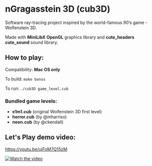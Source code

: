 # nGragasstein 3D (cub3D)
Software ray-tracing project inspired by the world-famous 90’s game - Wolfenstein 3D.

Made with **MiniLibX OpenGL** graphics library and **cute_headers cute_sound** sound library.

## How to play:
Compatibility: **Mac OS only**

To build: `make bonus`

To run: `./cub3D game_level.cub`

### Bundled game levels:
- **e1m1.cub** (original Wolfenstein 3D first level)
- **horror.cub** (by @mharriso)
- **neon.cub** (by @ckendall)

## Let's Play demo video:
https://youtu.be/ujFoM7Q15zM

[![Watch the video](https://img.youtube.com/vi/ujFoM7Q15zM/hqdefault.jpg)](https://youtu.be/ujFoM7Q15zM)
